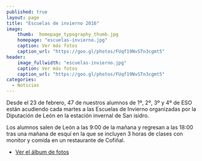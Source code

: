 ```yaml
---
published: true
layout: page
title: "Escuelas de invierno 2016"
image:
    thumb:  homepage_typography_thumb.jpg
    homepage: "escuelas-invierno.jpg"
    caption: Ver más fotos
    caption_url: "https://goo.gl/photos/FUqf19NvSTn3cgmt5"
header:
    image_fullwidth: "escuelas-invierno.jpg"
    caption: Ver más fotos
    caption_url: "https://goo.gl/photos/FUqf19NvSTn3cgmt5"
categories:
  - Noticias
---
```



Desde el 23 de febrero, 47 de nuestros alumnos de 1º, 2º, 3º y 4º de ESO están acudiendo cada martes a las Escuelas de Invierno organizadas por la Diputación de León en la estación invernal de San isidro.

Los alumnos salen de León a las 9:00 de la mañana y regresan a las 18:00 tras una mañana de esquí en la que se incluyen 3 horas de clases con monitor y comida en un restaurante de Cofiñal.

* [Ver el álbum de fotos](https://goo.gl/photos/FUqf19NvSTn3cgmt5)

